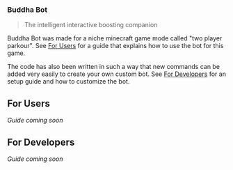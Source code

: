 ### Buddha Bot

> The intelligent interactive boosting companion

Buddha Bot was made for a niche minecraft game mode called "two player parkour". See [For Users](##for-users) for a guide that explains how to use the bot for this game.

The code has also been written in such a way that new commands can be added very easily to create your own custom bot. See [For Developers](##for-developers) for an setup guide and how to customize the bot.

## For Users

_Guide coming soon_

## For Developers

_Guide coming soon_